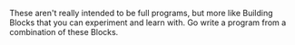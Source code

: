These aren't really intended to be full programs, but more like Building Blocks that you can experiment and learn with. Go write a program from a combination of these Blocks.
